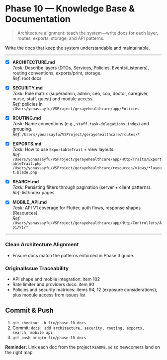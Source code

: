 # Phase 10 — Knowledge Base & Documentation

> Architecture alignment: teach the system—write docs for each layer, routes, exports, storage, and API patterns.

Write the docs that keep the system understandable and maintainable.

---

- [x] **ARCHITECTURE.md**  
  *Task:* Describe layers (DTOs, Services, Policies, Events/Listeners), routing conventions, exports/print, storage.  
  *Ref:* root docs

- [x] **SECURITY.md**  
  *Task:* Role matrix (superadmin, admin, ceo, coo, doctor, caregiver, nurse, staff, guest) and module access.  
  *Ref:* policies in `/Users/yonassayfu/VSProject/gerayehealthcare/app/Policies`

- [x] **ROUTING.md**  
  *Task:* Name conventions (e.g., `staff.task-delegations.index`) and grouping.  
  *Ref:* `/Users/yonassayfu/VSProject/gerayehealthcare/routes/*`

- [x] **EXPORTS.md**  
  *Task:* How to use `ExportableTrait` + view layouts.  
  *Ref:*  
    `/Users/yonassayfu/VSProject/gerayehealthcare/app/Http/Traits/ExportableTrait.php`  
    `/Users/yonassayfu/VSProject/gerayehealthcare/resources/views/*layout.blade.php`

- [x] **SEARCH.md**  
  *Task:* Persisting filters through pagination (server + client patterns).  
  *Ref:* list/index pages

- [x] **MOBILE_API.md**  
  *Task:* API V1 coverage for Flutter, auth flows, response shapes (Resources).  
  *Ref:* `/Users/yonassayfu/VSProject/gerayehealthcare/app/Http/Controllers/Api/V1/*`

---

### Clean Architecture Alignment
- Ensure docs match the patterns enforced in Phase 3 guide.

### OriginalIssue Traceability
- API shape and mobile integration: item 102
- Rate limiter and providers docs: item 90
- Policies and security matrices: items 94, 12 (exposure considerations), plus module access from issues list

## Commit & Push
1. `git checkout -b fix/phase-10-docs`  
2. Commit: `docs: add architecture, security, routing, exports, search, mobile api`  
3. `git push origin fix/phase-10-docs`

**Reminder:** Link each doc from the project `README.md` so newcomers land on the right map.
